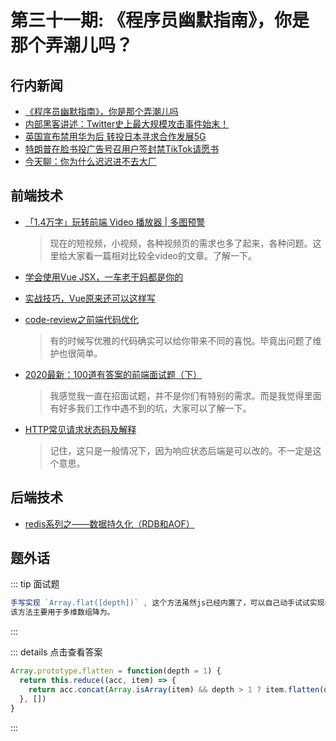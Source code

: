 # 第三十一期: 《程序员幽默指南》，你是那个弄潮儿吗？

## 行内新闻

- [《程序员幽默指南》，你是那个弄潮儿吗](https://juejin.im/post/5f05a666f265da22bc29a923)
- [内部黑客讲述：Twitter史上最大规模攻击事件始末！](https://tech.sina.com.cn/i/2020-07-18/doc-iivhuipn3787532.shtml)
- [英国宣布禁用华为后 转投日本寻求合作发展5G](https://tech.sina.com.cn/5g/i/2020-07-19/doc-iivhuipn3835661.shtml)
- [特朗普在脸书投广告号召用户签封禁TikTok请愿书](https://tech.163.com/20/0719/08/FHSS8UK600097U7R.html)
- [今天聊：你为什么迟迟进不去大厂](https://juejin.im/post/5f0ffc7ce51d45346e6b5cc0)

## 前端技术

- [「1.4万字」玩转前端 Video 播放器 | 多图预警](https://juejin.im/post/5f0e52fe518825742109d9ee)
    > 现在的短视频，小视频，各种视频页的需求也多了起来，各种问题。这里给大家看一篇相对比较全video的文章。了解一下。

- [学会使用Vue JSX，一车老干妈都是你的](https://juejin.im/post/5f01e9fff265da22ab2d532e)

- [实战技巧，Vue原来还可以这样写](https://juejin.im/post/5eef7799f265da02cd3b82fe)

- [code-review之前端代码优化](https://juejin.im/post/5f0fccdd5188252e65442aea)
    > 有的时候写优雅的代码确实可以给你带来不同的喜悦。毕竟出问题了维护也很简单。

- [2020最新：100道有答案的前端面试题（下）](https://juejin.im/post/5f1004296fb9a07e9e206f57)
    > 我感觉我一直在招面试题，并不是你们有特别的需求。而是我觉得里面有好多我们工作中遇不到的坑，大家可以了解一下。

- [HTTP常见请求状态码及解释](https://juejin.im/post/5f0d10e5e51d45347c1b86a0)
    > 记住，这只是一般情况下，因为响应状态后端是可以改的。不一定是这个意思。

## 后端技术

- [redis系列之——数据持久化（RDB和AOF）](https://juejin.im/post/5f12d403e51d45349201860e)

## 题外话

::: tip 面试题

```javascript
手写实现 `Array.flat([depth])` , 这个方法虽然js已经内置了，可以自己动手试试实现看看。  
该方法主要用于多维数组降为。
```

:::


::: details 点击查看答案
```javascript
Array.prototype.flatten = function(depth = 1) {
  return this.reduce((acc, item) => {
    return acc.concat(Array.isArray(item) && depth > 1 ? item.flatten(depth - 1) : item)
  }, [])
}
```
:::

